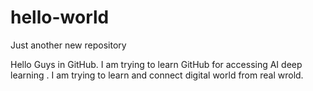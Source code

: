 # hello-world
Just another new repository


Hello Guys in GitHub. I am trying to learn GitHub for accessing AI deep learning . I am trying to learn and connect digital world from real wrold.
